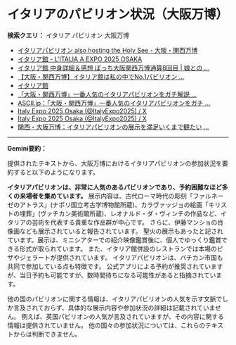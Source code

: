 # イタリアのパビリオン状況（大阪万博）

**検索クエリ：** イタリア パビリオン 大阪万博

- [イタリアパビリオン also hosting the Holy See - 大阪・関西万博](https://www.expo2025.or.jp/official-participant/italy/)
- [イタリア館 - L'ITALIA A EXPO 2025 OSAKA](https://www.italyexpo2025osaka.it/ja/itariaguan)
- [イタリア館 中身詳細＆感想 ぼっち大阪関西万博通算8回目 | 娘との ...](https://ameblo.jp/wakochi0316/entry-12905719318.html)
- [【大阪・関西万博】イタリア館は私の中でNo.1パビリオン ...](https://yukonosuke.com/entry/osaka_banpaku_italy)
- [イタリア館](https://www.italyexpo2025osaka.it/ja)
- [「大阪・関西万博」一番人気のイタリアパビリオンをガチ解説 ...](https://lovewalker.jp/elem/000/004/268/4268276/)
- [ASCII.jp：「大阪・関西万博」一番人気のイタリアパビリオンをガチ ...](https://ascii.jp/elem/000/004/268/4268276/)
- [Italy Expo 2025 Osaka (@ItalyExpo2025) / X](https://twitter.com/ItalyExpo2025)
- [Italy Expo 2025 Osaka (@ItalyExpo2025) / X](https://x.com/italyexpo2025)
- [関西・大阪万博：イタリアパビリオンの展示を満足いくまで観たい ...](https://note.com/oka47seka1/n/n53a06135bff7)


---

**Gemini要約：**

提供されたテキストから、大阪万博におけるイタリアパビリオンの参加状況を要約すると以下のようになります。

**イタリアパビリオンは、非常に人気のあるパビリオンであり、予約困難なほど多くの来場者を集めています。**  展示内容は、古代ローマ時代の彫刻「ファルネーゼのアトラス」(ナポリ国立考古学博物館所蔵)、カラヴァッジョの絵画「キリストの埋葬」(ヴァチカン美術館所蔵)、レオナルド・ダ・ヴィンチの作品など、イタリアの芸術を代表する貴重な作品群が中心です。  さらに、伊藤マンショの肖像画なども展示されていると報告されています。  聖火の展示もあったと記されています。展示は、ミニシアターでの紹介映像鑑賞後に、個人でゆっくり鑑賞できる形式が取られています。  また、イタリア館併設のレストランでは本場のピザやジェラートが提供されています。  イタリアパビリオンは、バチカン市国も共同で参加している点も特徴です。  公式アプリによる予約が推奨されていますが、当日予約も可能ですが、数時間待ちになる可能性があると指摘されています。


他の国のパビリオンに関する情報は、イタリアパビリオンの人気を示す文脈でしか言及されておらず、具体的な展示内容や参加状況の詳細は記載されていません。  例えば、英国パビリオンの人気が言及されていますが、その内容に関する情報は提供されていません。  他の国々の参加状況については、これらのテキストからは判断できません。

